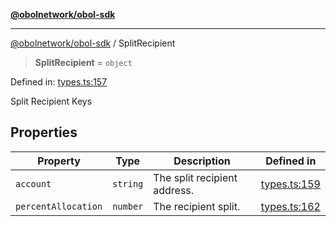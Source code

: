 [**@obolnetwork/obol-sdk**](../index.md)

***

[@obolnetwork/obol-sdk](../index.md) / SplitRecipient

> **SplitRecipient** = `object`

Defined in: [types.ts:157](https://github.com/ObolNetwork/obol-sdk/blob/02533ab878b3f13dbe6c0029828624f75ecbe185/src/types.ts#L157)

Split Recipient Keys

## Properties

| Property | Type | Description | Defined in |
| ------ | ------ | ------ | ------ |
| <a id="account"></a> `account` | `string` | The split recipient address. | [types.ts:159](https://github.com/ObolNetwork/obol-sdk/blob/02533ab878b3f13dbe6c0029828624f75ecbe185/src/types.ts#L159) |
| <a id="percentallocation"></a> `percentAllocation` | `number` | The recipient split. | [types.ts:162](https://github.com/ObolNetwork/obol-sdk/blob/02533ab878b3f13dbe6c0029828624f75ecbe185/src/types.ts#L162) |

